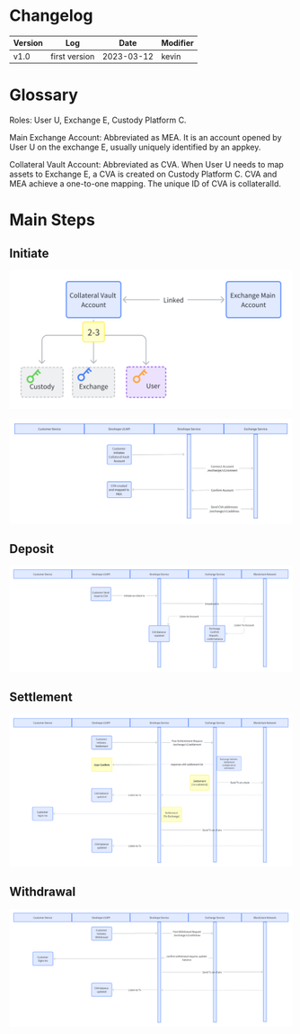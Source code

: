 # Changelog

| Version | Log           | Date       | Modifier |
| ---- | ------------- | ---------- | ------ |
| v1.0 | first version | 2023-03-12 | kevin  |


# Glossary

Roles: User U, Exchange E, Custody Platform C.

Main Exchange Account: Abbreviated as MEA. It is an account opened by User U on the exchange E, usually uniquely identified by an appkey.

Collateral Vault Account: Abbreviated as CVA. When User U needs to map assets to Exchange E, a CVA is created on Custody Platform C. CVA and MEA achieve a one-to-one mapping. The unique ID of CVA is collateralId.


# Main Steps

## Initiate

![](./images/setup_cva_share.png)

![](./images/setup_seq.png)

## Deposit

![](./images/deposit.png)

## Settlement

![](./images/settlement.png)

## Withdrawal

![](./images/withdraw.png)
